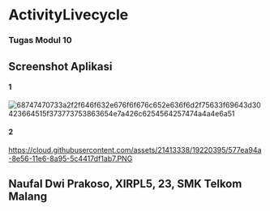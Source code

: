 # ActivityLivecycle
### Tugas Modul 10
## Screenshot Aplikasi
#### 1
![68747470733a2f2f646f632e676f6f676c652e636f6d2f75633f69643d30423664515f373773753863654e7a426c6254564257474a4a4e6a51](https://cloud.githubusercontent.com/assets/22340411/22414180/17bb8858-e6f0-11e6-95c6-91c0674564dc.jpg)
#### 2
https://cloud.githubusercontent.com/assets/21413338/19220395/577ea94a-8e56-11e6-8a95-5c4417df1ab7.PNG
## Naufal Dwi Prakoso, XIRPL5, 23, SMK Telkom Malang
